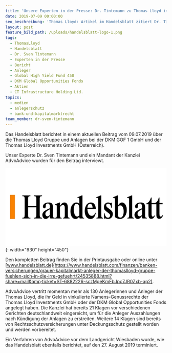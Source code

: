 ```yaml
---
title: 'Unsere Experten in der Presse: Dr. Tintemann zu Thomas Lloyd im Handelsblatt'
date: 2019-07-09 00:00:00
seo_beschreibung: 'Thomas Lloyd: Artikel im Handelsblatt zitiert Dr. Tintemann von AdvoAdvice'
layout: post
feature_bild_path: /uploads/handelsblatt-logo-1.png
tags:
  - ThomasLloyd
  - Handelsblatt
  - Dr. Sven Tintemann
  - Experten in der Presse
  - Bericht
  - Anleger
  - Global High Yield Fund 450
  - DKM Global Opportunities Fonds
  - Aktien
  - CT Infrastructure Holding Ltd.
topics:
  - medien
  - anlegerschutz
  - bank-und-kapitalmarktrecht
team_member: dr-sven-tintemann
---
```


Das Handelsblatt berichtet in einem aktuellen Beitrag vom 09.07.2019 &uuml;ber die Thomas Lloyd Gruppe und Anlagen bei der DKM GOF 1 GmbH und der Thomas Lloyd Investments GmbH (Österreich).

Unser Experte Dr. Sven Tintemann und ein Mandant der Kanzlei AdvoAdvice wurden f&uuml;r den Beitrag interviewt.

![](/uploads/handelsblatt-logo-1.png){: width="930" height="450"}

Den kompletten Beitrag finden Sie in der Printausgabe oder online unter [www.handelsblatt.de](https://www.handelsblatt.com/finanzen/banken-versicherungen/grauer-kapitalmarkt-anleger-der-thomaslloyd-gruppe-fuehlen-sich-in-die-irre-gefuehrt/24535888.html?share=mail&amp;ticket=ST-6882226-sczMgeKmFbJpc7JR0Zxb-ap2).

AdvoAdvice vertritt momentan mehr als 130 Anlegerinnen und Anleger der Thomas Lloyd, die ihr Geld in vinkulierte Namens-Genussrechte der Thomas Lloyd Investments GmbH oder der DKM Global Opportunities Fonds angelegt haben. Die Kanzlei hat bereits 21 Klagen vor verschiedenen Gerichten deutschlandweit eingereicht, um f&uuml;r die Anleger Auszahlungen nach K&uuml;ndigung der Anlagen zu erstreiten. Weitere 14 Klagen sind bereits von Rechtsschutzversicherungen unter Deckungsschutz gestellt worden und werden vorbereitet.

Ein Verfahren von AdvoAdvice vor dem Landgericht Wiesbaden wurde, wie das Handelsblatt ebenfalls berichtet, auf den 27. August 2019 terminiert.

&nbsp;